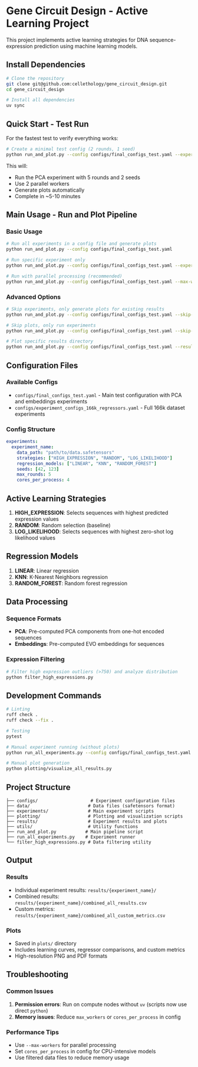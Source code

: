 # Gene Circuit Design - Active Learning Project

This project implements active learning strategies for DNA sequence-expression prediction using machine learning models.

## Install Dependencies
```bash
# Clone the repository
git clone git@github.com:cellethology/gene_circuit_design.git
cd gene_circuit_design

# Install all dependencies
uv sync
```

## Quick Start - Test Run

For the fastest test to verify everything works:

```bash
# Create a minimal test config (2 rounds, 1 seed)
python run_and_plot.py --config configs/final_configs_test.yaml --experiment onehot_pca_experiment --max-workers 2
```

This will:
- Run the PCA experiment with 5 rounds and 2 seeds
- Use 2 parallel workers
- Generate plots automatically
- Complete in ~5-10 minutes

## Main Usage - Run and Plot Pipeline

### Basic Usage
```bash
# Run all experiments in a config file and generate plots
python run_and_plot.py --config configs/final_configs_test.yaml

# Run specific experiment only
python run_and_plot.py --config configs/final_configs_test.yaml --experiment onehot_pca_experiment

# Run with parallel processing (recommended)
python run_and_plot.py --config configs/final_configs_test.yaml --max-workers 4
```

### Advanced Options
```bash
# Skip experiments, only generate plots for existing results
python run_and_plot.py --config configs/final_configs_test.yaml --skip-experiments

# Skip plots, only run experiments
python run_and_plot.py --config configs/final_configs_test.yaml --skip-plots

# Plot specific results directory
python run_and_plot.py --config configs/final_configs_test.yaml --results-dir results/final_test/onehot_pca
```

## Configuration Files

### Available Configs
- `configs/final_configs_test.yaml` - Main test configuration with PCA and embeddings experiments
- `configs/experiment_configs_166k_regressors.yaml` - Full 166k dataset experiments

### Config Structure
```yaml
experiments:
  experiment_name:
    data_path: "path/to/data.safetensors"
    strategies: ["HIGH_EXPRESSION", "RANDOM", "LOG_LIKELIHOOD"]
    regression_models: ["LINEAR", "KNN", "RANDOM_FOREST"]
    seeds: [42, 123]
    max_rounds: 5
    cores_per_process: 4
```

## Active Learning Strategies

1. **HIGH_EXPRESSION**: Selects sequences with highest predicted expression values
2. **RANDOM**: Random selection (baseline)
3. **LOG_LIKELIHOOD**: Selects sequences with highest zero-shot log likelihood values

## Regression Models

1. **LINEAR**: Linear regression
2. **KNN**: K-Nearest Neighbors regression
3. **RANDOM_FOREST**: Random forest regression

## Data Processing

### Sequence Formats
- **PCA**: Pre-computed PCA components from one-hot encoded sequences
- **Embeddings**: Pre-computed EVO embeddings for sequences

### Expression Filtering
```bash
# Filter high expression outliers (>750) and analyze distribution
python filter_high_expressions.py
```

## Development Commands

```bash
# Linting
ruff check .
ruff check --fix .

# Testing
pytest

# Manual experiment running (without plots)
python run_all_experiments.py --config configs/final_configs_test.yaml --max-workers 4

# Manual plot generation
python plotting/visualize_all_results.py
```

## Project Structure

```
├── configs/                    # Experiment configuration files
├── data/                      # Data files (safetensors format)
├── experiments/               # Main experiment scripts
├── plotting/                  # Plotting and visualization scripts
├── results/                   # Experiment results and plots
├── utils/                     # Utility functions
├── run_and_plot.py           # Main pipeline script
├── run_all_experiments.py    # Experiment runner
└── filter_high_expressions.py # Data filtering utility
```

## Output

### Results
- Individual experiment results: `results/{experiment_name}/`
- Combined results: `results/{experiment_name}/combined_all_results.csv`
- Custom metrics: `results/{experiment_name}/combined_all_custom_metrics.csv`

### Plots
- Saved in `plots/` directory
- Includes learning curves, regressor comparisons, and custom metrics
- High-resolution PNG and PDF formats

## Troubleshooting

### Common Issues

1. **Permission errors**: Run on compute nodes without `uv` (scripts now use direct `python`)
2. **Memory issues**: Reduce `max_workers` or `cores_per_process` in config

### Performance Tips
- Use `--max-workers` for parallel processing
- Set `cores_per_process` in config for CPU-intensive models
- Use filtered data files to reduce memory usage
